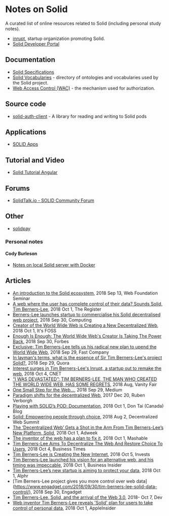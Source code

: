 # Notes on Solid

A curated list of online resources related to Solid (including personal study notes).

- [inrupt](https://www.inrupt.com/), startup organization promoting Solid.
- [Solid Developer Portal](https://solid.inrupt.com/docs/)

## Documentation

- [Solid Specifications](https://github.com/solid/solid-spec)
- [Solid Vocabularies](https://github.com/solid/vocab) - directory of ontologies and vocabularies used by the Solid project.
- [Web Access Control (WAC)](https://github.com/solid/web-access-control-spec) - the mechanism used for authorization.

## Source code

- [solid-auth-client](https://github.com/solid/solid-auth-client) - A library for reading and writing to Solid pods

## Applications

- [SOLID Apps](https://github.com/solid/solid-apps)

## Tutorial and Video

- [Solid Tutorial Angular](https://github.com/solid/solid-tutorial-angular)

## Forums

- [SolidTalk.io - SOLID Community Forum](https://www.SolidTalk.io)

## Other

- [solidpay](https://docs.solidpay.org/)

### Personal notes

#### Cody Burleson

- [Notes on local Solid server with Docker](cburleson/notes-local-solid-server-with-docker.md)

## Articles

- [An introduction to the Solid ecosystem](https://rubenverborgh.github.io/Web-Foundation-2018/), 2018 Sep 13, Web Foundation Seminar
- [A web where the user has complete control of their data? Sounds Solid, Tim Berners-Lee](https://www.theregister.co.uk/2018/10/01/tim_berners_lee_solid_inrupt/), 2018 Oct 1, The Register
- [Berners-Lee launches startup to commercialise his Solid decentralised web project](https://www.computing.co.uk/ctg/news/3063625/berners-lee-launches-startup-to-commercialise-his-solid-decentralised-web-project), 2018 Sep 30, Computing
- [Creator of the World Wide Web is Creating a New Decentralized Web](https://itsfoss.com/solid-decentralized-web/), 2018 Oct 1, It's FOSS
- [Enough Is Enough: The World Wide Web's Creator Is Taking The Power Back](https://www.forbes.com/sites/jasonevangelho/2018/09/30/enough-is-enough-death-to-the-world-wide-web-as-we-know-it/#2b4b33077007), 2018 Sep 30, Forbes
- [Exclusive: Tim Berners-Lee tells us his radical new plan to upend the World Wide Web](https://www.fastcompany.com/90243936/exclusive-tim-berners-lee-tells-us-his-radical-new-plan-to-upend-the-world-wide-web), 2018 Sep 29, Fast Company
- [In layman's terms, what is the essence of Sir Tim Berners-Lee's project Solid?](https://www.quora.com/In-laymans-terms-what-is-the-essence-of-Sir-Tim-Berners-Lees-project-Solid/answer/Ruben-Verborgh), 2018 Sep 29, Quora
- [Interest surges in Tim Berners-Lee's Inrupt, a startup out to remake the web](https://www.cnet.com/news/interest-surges-in-tim-berners-lees-inrupt-startup-to-remake-the-web/), 2018 Oct 4, CNET
- [“I WAS DEVASTATED”: TIM BERNERS-LEE, THE MAN WHO CREATED THE WORLD WIDE WEB, HAS SOME REGRETS](https://www.vanityfair.com/news/2018/07/the-man-who-created-the-world-wide-web-has-some-regrets), 2018 Aug, Vanity Fair 
- [One Small Step for the Web…](https://medium.com/@timberners_lee/one-small-step-for-the-web-87f92217d085), 2018 Sep 29, Medium
- [Paradigm shifts for the decentralized Web](https://ruben.verborgh.org/blog/2017/12/20/paradigm-shifts-for-the-decentralized-web/), 2017 Dec 20, Ruben Verborgh
- [Playing with SOLID’s POD: Documentation](http://dontai.com/wp/2018/10/01/playing-with-solids-pod-documentation/), 2018 Oct 1, Don Tai (Canada) Blog
- [Solid: Empowering people through choice](https://solid.github.io/dweb-summit-2018/), 2018 Aug 2, Decentralized Web Summit
- [The ‘Decentralized Web’ Gets a Shot in the Arm From Tim Berners-Lee’s New Platform, Solid](https://www.adweek.com/digital/the-decentralized-web-gets-a-shot-in-the-arm-from-tim-berners-lees-new-platform-solid/), 2018 Oct 1, Adweek
- [The inventor of the web has a plan to fix it](https://mashable.com/video/tim-berners-lee-new-decentralized-internet-solid-inrupt/#6iN34jWEaaqt), 2018 Oct 1, Mashable
- [Tim Berners-Lee Aims To Decentralize The Web And Restore Choice To Users](http://en.businesstimes.cn/articles/103713/20181004/tim-berners-lee-aims-decentralize-web-restore-choice-users.htm), 2018 Oct 4, Business Times
- [Tim Berners-Lee is Creating the New Internet](https://www.invests.com/2018/10/05/tim-berners-lee-is-creating-the-new-internet/), 2018 Oct 5, Invests
- [Tim Berners-Lee launched his vision for an alternative web, and his timing was impeccable](https://www.businessinsider.com/tim-berners-lee-reveals-vision-alternative-web-solid-2018-10), 2018 Oct 1, Business Insider
- [Tim Berners-Lee’s new startup is aiming to protect your data](http://www.alphr.com/startups/1009985/tim-berners-lee-s-new-startup-is-aiming-to-protect-your-data), 2018 Oct 1, Alphr
- [Tim Berners-Lee project gives you more control over web data] (https://www.engadget.com/2018/09/30/tim-berners-lee-solid-data-control/), 2018 Sep 30, Engadget
- [Tim Berners-Lee, Solid, and the arrival of the Web 3.0](https://dev.to/krtb/tim-berners-lee-solid-and-the-arrival-of-the-web-30-4fg7), 2018- Oct 7, Dev
- [Web inventor Tim Berners-Lee reveals 'Solid' plan for users to take control of personal data](https://appleinsider.com/articles/18/10/01/web-inventor-tim-berners-lee-reveals-solid-plan-for-users-to-take-control-of-personal-data), 2018 Oct 1, AppleInsider
